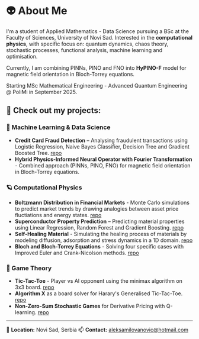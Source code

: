# 👽 About Me

I'm a student of Applied Mathematics - Data Science pursuing a BSc at the Faculty of Sciences, University of Novi Sad. Interested in the **computational physics**, with specific focus on: quantum dynamics, chaos theory, stochastic processes, functional analysis, machine learning and optimisation. 

Currently, I am combining PINNs, PINO and FNO into **HyPINO-F** model for magnetic field orientation in Bloch-Torrey equations.

Starting MSc Mathematical Engineering - Advanced Quantum Engineering @ PoliMi in September 2025. 

## 🚀 Check out my projects:

### 🧠 Machine Learning & Data Science
- **Credit Card Fraud Detection** – Analysing fraudulent transactions using Logistic Regression, Naive Bayes Classifier, Decision Tree and Gradient Boosted Tree. [repo](https://github.com/al3gzy/credit_card_fraud)
- **Hybrid Physics-Informed Neural Operator with Fourier Transformation** - Combined approach (PINNs, PINO, FNO) for magnetic field orientation in Bloch-Torrey equations.

### 🪐 Computational Physics
- **Boltzmann Distribution in Financial Markets** - Monte Carlo simulations to predict market trends by drawing analogies between asset price fluctiations and energy states. [repo](https://github.com/al3gzy/boltzmann_financial_markets)
- **Superconductor Property Prediction** – Predicting material properties using Linear Regression, Random Forest and Gradient Boosting. [repo](https://github.com/al3gzy/superconductor_property)
- **Self-Healing Material** - Simulating the healing process of materials by modeling diffusion, adsorption and stress dynamics in a 1D domain. [repo](https://github.com/al3gzy/self_healing_rd_eq)
- **Bloch and Bloch-Torrey Equations** - Solving four specific cases with Improved Euler and Crank-Nicolson methods. [repo](https://github.com/al3gzy/bloch_numerical)

### 🎲 Game Theory
- **Tic-Tac-Toe** - Player vs AI opponent using the minimax algorithm on 3x3 board. [repo](https://github.com/al3gzy/tic_tac_toe)
- **Algorithm X** as a board solver for Harary's Generalised Tic-Tac-Toe. [repo](https://github.com/al3gzy/animal_t3)
- **Non-Zero-Sum Stochastic Games** for Derivative Pricing with Q-learning. [repo](https://github.com/al3gzy/q-learning_non-zero-sum)

---
📍 **Location:** Novi Sad, Serbia
📫 **Contact:** aleksamilovanovic@hotmail.com
